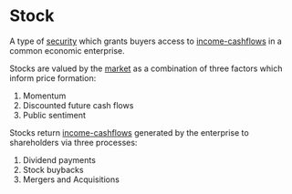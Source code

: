# Stock

A type of [security](concepts/security.md) which grants buyers access to [income-cashflows](concepts/income-cashflows.md) in a common economic enterprise.

Stocks are valued by the [market](market.md) as a combination of three factors which inform price formation:

1. Momentum
2. Discounted future cash flows
3. Public sentiment

Stocks return [income-cashflows](income-cashflows.md) generated by the enterprise to shareholders via three processes:

1. Dividend payments
2. Stock buybacks
3. Mergers and Acquisitions